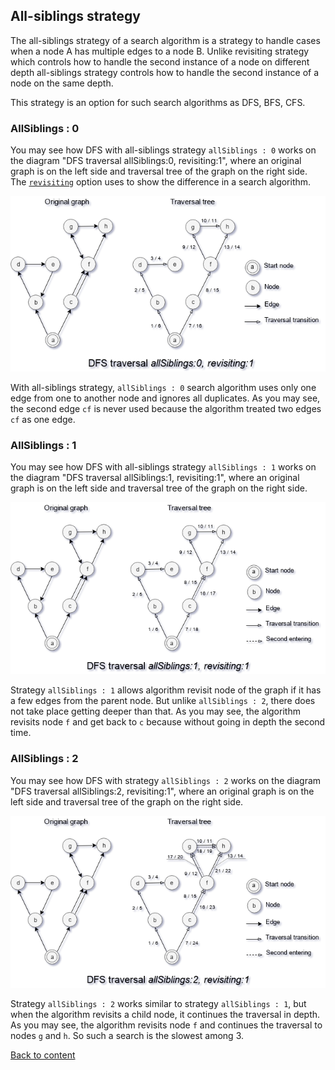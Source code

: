 ## All-siblings strategy

The all-siblings strategy of a search algorithm is a strategy to handle cases when a node A has multiple edges to a node B. Unlike revisiting strategy which controls how to handle the second instance of a node on different depth all-siblings strategy controls how to handle the second instance of a node on the same depth.

This strategy is an option for such search algorithms as DFS, BFS, CFS.

### AllSiblings : 0

You may see how DFS with all-siblings strategy `allSiblings : 0` works on the diagram "DFS traversal allSiblings:0, revisiting:1", where an original graph is on the left side and traversal tree of the graph on the right side. The [`revisiting`](./StrategyRevisiting.md) option uses to show the difference in a search algorithm.

![AllSiblings0.png](../../images/searchOptions/AllSiblings0.png)

With all-siblings strategy, `allSiblings : 0` search algorithm uses only one edge from one to another node and ignores all duplicates. As you may see, the second edge `cf` is never used because the algorithm treated two edges `cf` as one edge.

### AllSiblings : 1

You may see how DFS with all-siblings strategy `allSiblings : 1` works on the diagram "DFS traversal allSiblings:1, revisiting:1", where an original graph is on the left side and traversal tree of the graph on the right side.

![AllSiblings1.png](../../images/searchOptions/AllSiblings1.png)

Strategy `allSiblings : 1` allows algorithm revisit node of the graph if it has a few edges from the parent node. But unlike `allSiblings : 2`, there does not take place getting deeper than that. As you may see, the algorithm revisits node `f` and get back to `c` because without going in depth the second time.

### AllSiblings : 2

You may see how DFS with strategy `allSiblings : 2` works on the diagram "DFS traversal allSiblings:2, revisiting:1", where an original graph is on the left side and traversal tree of the graph on the right side.

![AllSiblings2.png](../../images/searchOptions/AllSiblings2.png)

Strategy `allSiblings : 2` works similar to strategy `allSiblings : 1`, but when the algorithm revisits a child node, it continues the traversal in depth. As you may see, the algorithm revisits node `f` and continues the traversal to nodes `g` and `h`. So such a search is the slowest among 3.

[Back to content](../README.md#Concepts)

